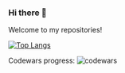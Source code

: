 ### Hi there 👋

Welcome to my repositories!

[![Top Langs](https://github-readme-stats.vercel.app/api/top-langs/?username=Annazio)](https://github.com/Annazio/github-readme-stats)

Codewars progress:
![codewars](https://www.codewars.com/users/Annazio/badges/small)
<!--
**Annazio/Annazio** is a ✨ _special_ ✨ repository because its `README.md` (this file) appears on your GitHub profile.

Here are some ideas to get you started:

- 🔭 I’m currently working on ...
- 🌱 I’m currently learning ...
- 👯 I’m looking to collaborate on ...
- 🤔 I’m looking for help with ...
- 💬 Ask me about ...
- 📫 How to reach me: ...
- 😄 Pronouns: ...
- ⚡ Fun fact: ...
-->



